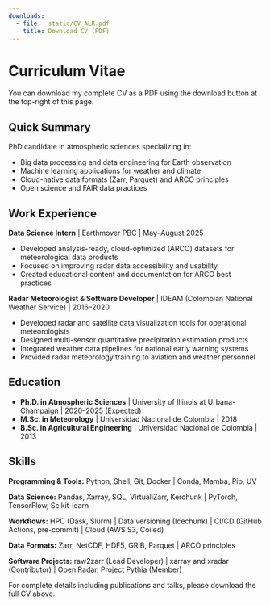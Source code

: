 ```yaml
---
downloads:
  - file: _static/CV_ALR.pdf
    title: Download CV (PDF)
---
```


# Curriculum Vitae

You can download my complete CV as a PDF using the download button at the top-right of this page.

## Quick Summary

PhD candidate in atmospheric sciences specializing in:
- Big data processing and data engineering for Earth observation
- Machine learning applications for weather and climate
- Cloud-native data formats (Zarr, Parquet) and ARCO principles
- Open science and FAIR data practices

## Work Experience

**Data Science Intern** | Earthmover PBC | May–August 2025
- Developed analysis-ready, cloud-optimized (ARCO) datasets for meteorological data products
- Focused on improving radar data accessibility and usability
- Created educational content and documentation for ARCO best practices

**Radar Meteorologist & Software Developer** | IDEAM (Colombian National Weather Service) | 2016–2020
- Developed radar and satellite data visualization tools for operational meteorologists
- Designed multi-sensor quantitative precipitation estimation products
- Integrated weather data pipelines for national early warning systems
- Provided radar meteorology training to aviation and weather personnel

## Education

- **Ph.D. in Atmospheric Sciences** | University of Illinois at Urbana-Champaign | 2020–2025 (Expected)
- **M.Sc. in Meteorology** | Universidad Nacional de Colombia | 2018
- **B.Sc. in Agricultural Engineering** | Universidad Nacional de Colombia | 2013

## Skills

**Programming & Tools:** Python, Shell, Git, Docker | Conda, Mamba, Pip, UV

**Data Science:** Pandas, Xarray, SQL, VirtualiZarr, Kerchunk | PyTorch, TensorFlow, Scikit-learn

**Workflows:** HPC (Dask, Slurm) | Data versioning (Icechunk) | CI/CD (GitHub Actions, pre-commit) | Cloud (AWS S3, Coiled)

**Data Formats:** Zarr, NetCDF, HDF5, GRIB, Parquet | ARCO principles

**Software Projects:** raw2zarr (Lead Developer) | xarray and xradar (Contributor) | Open Radar, Project Pythia (Member)

For complete details including publications and talks, please download the full CV above.
